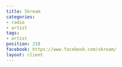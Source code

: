 ```yaml
---
title: Skream
categories:
- radio
- artist
tags:
- artist
position: 218
facebook: https://www.facebook.com/skream/
layout: client
---
```


